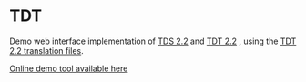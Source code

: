 # TDT

Demo web interface implementation of [TDS 2.2](https://ref.gs1.org/standards/tds/2.2.0/) and [TDT 2.2](https://ref.gs1.org/standards/tdt/2.2.0/) , using the [TDT 2.2 translation files](https://ref.gs1.org/standards/tdt/artefacts).

[Online demo tool available here](https://gs1.github.io/TDT/demo/)

